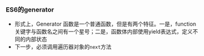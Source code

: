 ### ES6的generator



- 形式上，Generator 函数是一个普通函数，但是有两个特征。一是，function关键字与函数名之间有一个星号；二是，函数体内部使用yield表达式，定义不同的内部状态
- 下一步，必须调用遍历器对象的`next`方法



